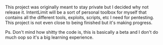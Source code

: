 This project was originally meant to stay private but I decided why not release it. 
IntentLimit will be a sort of personal toolbox for myself that contains all the 
different tools, exploits, scripts, etc I need for pentesting. This project is not
even close to being finished but it's making progress. 

Ps. Don't mind how shitty the code is, this is basically a beta and I don't do much
oop so it's a big learning experience.
